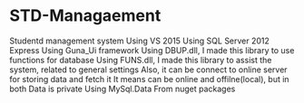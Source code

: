 # STD-Managaement
Studentd management system
Using VS 2015
Using SQL Server 2012 Express
Using Guna_Ui framework
Using DBUP.dll, I made this library to use functions for database 
Using FUNS.dll, I made this library to assist the system, related to general settings
Also, it can be connect to online server for storing data and fetch it
It means can be online and offilne(local), but in both Data is private
Using MySql.Data From nuget packages
